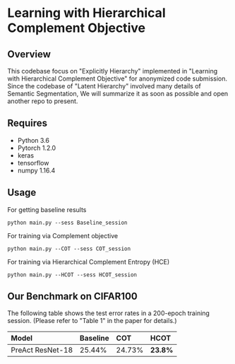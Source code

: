 # Learning with Hierarchical Complement Objective


## Overview

This codebase focus on "Explicitly Hierarchy" implemented in "Learning with Hierarchical Complement Objective" for anonymized code submission. Since the codebase of "Latent Hierarchy" involved many details of Semantic Segmentation, We will summarize it as soon as possible and open another repo to present.



## Requires

* Python 3.6 
* Pytorch 1.2.0
* keras 
* tensorflow
* numpy 1.16.4


## Usage
For getting baseline results
	
	python main.py --sess Baseline_session
	
For training via Complement objective

	python main.py --COT --sess COT_session
	
For training via Hierarchical Complement Entropy (HCE)

	python main.py --HCOT --sess HCOT_session


## Our Benchmark on CIFAR100

The following table shows the test error rates in a 200-epoch training session. (Please refer to "Table 1" in the paper for details.)

| Model              | Baseline  | COT | HCOT |
|:-------------------|:---------------------|:---------------------|:---------------------|
| PreAct ResNet-18                |               25.44%  |               24.73%  | **23.8%** |

